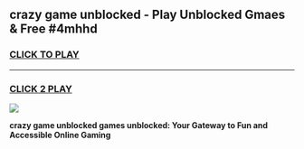
## crazy game unblocked - Play Unblocked Gmaes & Free #4mhhd
<h3>
<a href="https://news.freeplayer.one?title=crazy_game_unblocked&ref=24F">CLICK TO PLAY</a></h3>
<hr>

<h3>
<a href="https://news.freeplayer.one?title=crazy_game_unblocked&ref=24F">CLICK 2 PLAY</a>
  
</h3>

<a href="https://news.freeplayer.one?title=crazy_game_unblocked&ref=24F/"><img src="https://clearcache.store/games.png"></a>


**crazy game unblocked games unblocked: Your Gateway to Fun and Accessible Online Gaming**
